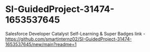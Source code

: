 # SI-GuidedProject-31474-1653537645
Salesforce Developer Catalyst Self-Learning &amp; Super Badges
link - https://github.com/smartinternz02/SI-GuidedProject-31474-1653537645/new/main?readme=1
